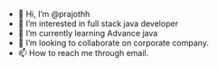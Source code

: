- 👋 Hi, I’m @prajothh
- 👀 I’m interested in full stack java developer
- 🌱 I’m currently learning Advance java
- 💞️ I’m looking to collaborate on corporate company.
- 📫 How to reach me through email.

<!---
prajothh/prajothh is a ✨ special ✨ repository because its `README.md` (this file) appears on your GitHub profile.
You can click the Preview link to take a look at your changes.
--->
